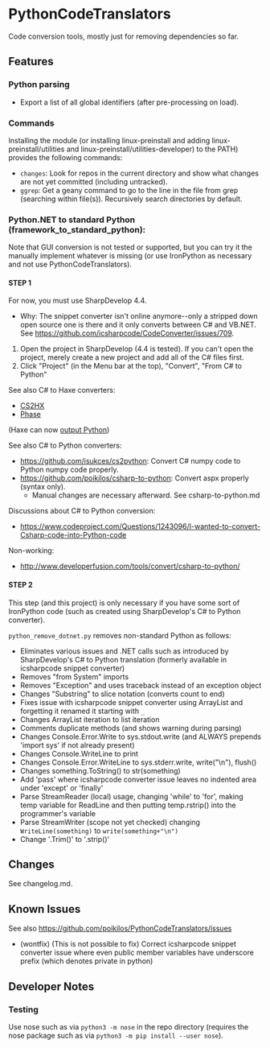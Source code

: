 # PythonCodeTranslators
Code conversion tools, mostly just for removing dependencies so far.


## Features
### Python parsing
* Export a list of all global identifiers (after pre-processing on
  load).

### Commands
Installing the module (or installing linux-preinstall and adding
linux-preinstall/utilities and linux-preinstall/utilities-developer) to
the PATH) provides the following commands:
- `changes`: Look for repos in the current directory and show what
  changes are not yet committed (including untracked).
- `ggrep`: Get a geany command to go to the line in the file from grep
  (searching within file(s)). Recursively search directories by default.

### Python.NET to standard Python (framework_to_standard_python):
Note that GUI conversion is not tested or supported, but you can try it
the manually implement whatever is missing (or use IronPython as
necessary and not use PythonCodeTranslators).

#### STEP 1
For now, you must use SharpDevelop 4.4.
- Why: The snippet converter isn't online anymore--only a stripped down open source one is there and it only converts between C# and VB.NET. See <https://github.com/icsharpcode/CodeConverter/issues/709>.

1. Open the project in SharpDevelop (4.4 is tested). If you can't open the project, merely create a new project and add all of the C# files first.
2. Click "Project" (in the Menu bar at the top), "Convert", "From C# to Python"


See also C# to Haxe converters:
- [CS2HX](https://cs2hx.codeplex.com/releases/view/114192)
- [Phase](https://github.com/CoderLine/Phase)

(Haxe can now [output Python](https://haxe.org/manual/target-python-getting-started.html))

See also C# to Python converters:
- <https://github.com/isukces/cs2python>: Convert C# numpy code to Python numpy code properly.
- <https://github.com/poikilos/csharp-to-python>: Convert aspx properly
  (syntax only).
  - Manual changes are necessary afterward. See csharp-to-python.md

Discussions about C# to Python conversion:
- <https://www.codeproject.com/Questions/1243096/I-wanted-to-convert-Csharp-code-into-Python-code>

Non-working:
- <http://www.developerfusion.com/tools/convert/csharp-to-python/>

#### STEP 2
This step (and this project) is only necessary if you have some sort of IronPython code (such as created using SharpDevelop's C# to Python converter).

`python_remove_dotnet.py` removes non-standard Python as follows:
* Eliminates various issues and .NET calls such as introduced by SharpDevelop's C# to Python translation (formerly available in icsharpcode snippet converter)
* Removes "from System" imports
* Removes "Exception" and uses traceback instead of an exception object
* Changes "Substring" to slice notation (converts count to end)
* Fixes issue with icsharpcode snippet converter using ArrayList and forgetting it renamed it starting with `_`
* Changes ArrayList iteration to list iteration
* Comments duplicate methods (and shows warning during parsing)
* Changes Console.Error.Write to sys.stdout.write (and ALWAYS prepends 'import sys' if not already present)
* Changes Console.WriteLine to print
* Changes Console.Error.WriteLine to sys.stderr.write, write("\n"), flush()
* Changes something.ToString() to str(something)
* Add 'pass' where icsharpcode converter issue leaves no indented area under 'except' or 'finally'
* Parse StreamReader (local) usage, changing 'while' to 'for', making temp variable for ReadLine and then putting temp.rstrip() into the programmer's variable
* Parse StreamWriter (scope not yet checked) changing `WriteLine(something)` to `write(something+"\n")`
* Change '.Trim()' to '.strip()'


## Changes
See changelog.md.


## Known Issues
See also https://github.com/poikilos/PythonCodeTranslators/issues
* (wontfix) (This is not possible to fix) Correct icsharpcode snippet converter issue where even public member variables have underscore prefix (which denotes private in python)


## Developer Notes

### Testing
Use nose such as via `python3 -m nose` in the repo directory (requires the nose package such as via `python3 -m pip install --user nose`).

